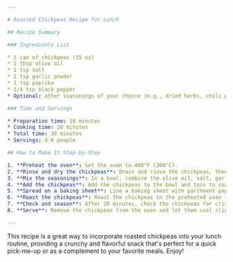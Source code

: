 ```yaml
---

# Roasted Chickpeas Recipe for Lunch

## Recipe Summary

### Ingredients List

* 1 can of chickpeas (15 oz)
* 2 tbsp olive oil
* 1 tsp salt
* 1 tsp garlic powder
* 1 tsp paprika
* 1/4 tsp black pepper
* Optional: other seasonings of your choice (e.g., dried herbs, chili powder, lemon zest)

### Time and Servings

* Preparation time: 10 minutes
* Cooking time: 20 minutes
* Total time: 30 minutes
* Servings: 4-6 people

## How to Make It Step-by-Step

1. **Preheat the oven**: Set the oven to 400°F (200°C).
2. **Rinse and dry the chickpeas**: Drain and rinse the chickpeas, then pat them dry with a paper towel.
3. **Mix the seasonings**: In a bowl, combine the olive oil, salt, garlic powder, paprika, and black pepper.
4. **Add the chickpeas**: Add the chickpeas to the bowl and toss to coat them evenly with the seasoning mixture.
5. **Spread on a baking sheet**: Line a baking sheet with parchment paper and spread the chickpeas in a single layer.
6. **Roast the chickpeas**: Roast the chickpeas in the preheated oven for 20 minutes, shaking the pan halfway through.
7. **Check and season**: After 20 minutes, check the chickpeas for crispiness. If they need more time, continue roasting in 5-minute increments until they reach your desired level of crunchiness. Season with additional salt or other seasonings if desired.
8. **Serve**: Remove the chickpeas from the oven and let them cool slightly. Serve as a snack or add to your favorite lunch dish.

---
```


This recipe is a great way to incorporate roasted chickpeas into your lunch routine, providing a crunchy and flavorful snack that's perfect for a quick pick-me-up or as a complement to your favorite meals. Enjoy!